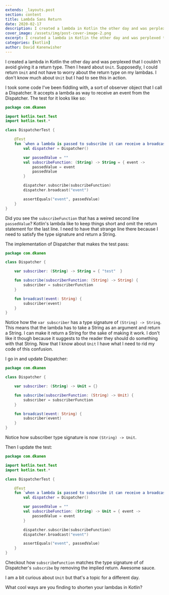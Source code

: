 ```yaml
---
extends: _layouts.post
section: content
title: Lambda Sans Return
date: 2020-02-17
description: I created a lambda in Kotlin the other day and was perplexed that I couldn't avoid giving it a return type.
cover_image: /assets/img/post-cover-image-2.png
excerpt: I created a lambda in Kotlin the other day and was perplexed that I couldn't avoid giving it a return type.
categories: [kotlin]
author: David Kanenwisher
---
```


I created a lambda in Kotlin the other day and was perplexed that I couldn't avoid giving it a return type. Then I heard about `Unit`. Supposedly, I could return `Unit` and not have to worry about the return type on my lambdas. I don't know much about `Unit` but I had to see this in action.

I took some code I've been fiddling with, a sort of observer object that I call a Dispatcher. It accepts a lambda as way to receive an event from the Dispatcher. The test for it looks like so:

```kotlin
package com.dkanen

import kotlin.test.Test
import kotlin.test.*

class DispatcherTest {

    @Test
    fun `when a lambda is passed to subscribe it can receive a broadcast`() {
        val dispatcher = Dispatcher()

        var passedValue = ""
        val subscribeFunction: (String) -> String = { event ->
            passedValue = event
            passedValue
        }

        dispatcher.subscribe(subscribeFunction)
        dispatcher.broadcast("event")

        assertEquals("event", passedValue)
    }
}
```

Did you see the `subscribeFunction` that has a weired second line `passedValue`? Kotlin's lambda like to keep things short and omit the return statement for the last line. I need to have that strange line there because I need to satisfy the type signature and return a String.

The implementation of Dispatcher that makes the test pass:

```kotlin
package com.dkanen

class Dispatcher {

    var subscriber: (String) -> String = { "test"  }

    fun subscribe(subscriberFunction: (String) -> String) {
        subscriber = subscriberFunction
    }

    fun broadcast(event: String) {
        subscriber(event)
    }
}
```

Notice how the `var subscriber` has a type signature of `(String) -> String`. This means that the lambda has to take a String as an argument and return a String. I can make it return a String for the sake of making it work. I don't like it though because it suggests to the reader they should do something with that String. Now that I know about `Unit` I have what I need to rid my code of this confusion.

I go in and update Dispatcher:

```kotlin
package com.dkanen

class Dispatcher {

    var subscriber: (String) -> Unit = {}

    fun subscribe(subscriberFunction: (String) -> Unit) {
        subscriber = subscriberFunction
    }

    fun broadcast(event: String) {
        subscriber(event)
    }
}
```

Notice how subscriber type signature is now `(String) -> Unit`.

Then I update the test:

```kotlin
package com.dkanen

import kotlin.test.Test
import kotlin.test.*

class DispatcherTest {

    @Test
    fun `when a lambda is passed to subscribe it can receive a broadcast`() {
        val dispatcher = Dispatcher()

        var passedValue = ""
        val subscribeFunction: (String) -> Unit = { event ->
            passedValue = event
        }

        dispatcher.subscribe(subscribeFunction)
        dispatcher.broadcast("event")

        assertEquals("event", passedValue)
    }
}
```

Checkout how `subscribeFunction` matches the type signature of of Dispatcher's `subscribe` by removing the implied return. Awesome sauce.

I am a bit curious about `Unit` but that's a topic for a different day.

What cool ways are you finding to shorten your lambdas in Kotlin?

